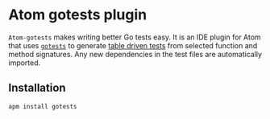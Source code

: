 # Atom gotests plugin

`Atom-gotests` makes writing better Go tests easy. It is an IDE plugin for Atom that uses [`gotests`](https://github.com/cweill/gotests) to generate [table driven tests](https://github.com/golang/go/wiki/TableDrivenTests) from selected function and method signatures. Any new dependencies in the test files are automatically imported.

## Installation

`apm install gotests`

